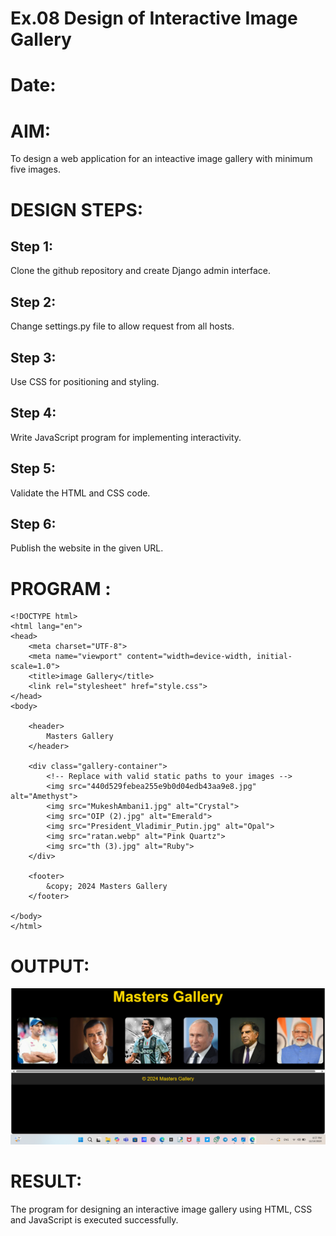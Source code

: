 # Ex.08 Design of Interactive Image Gallery
# Date:
# AIM:
To design a web application for an inteactive image gallery with minimum five images.

# DESIGN STEPS:
## Step 1:
Clone the github repository and create Django admin interface.

## Step 2:
Change settings.py file to allow request from all hosts.

## Step 3:
Use CSS for positioning and styling.

## Step 4:
Write JavaScript program for implementing interactivity.

## Step 5:
Validate the HTML and CSS code.

## Step 6:
Publish the website in the given URL.

# PROGRAM :
```
<!DOCTYPE html>
<html lang="en">
<head>
    <meta charset="UTF-8">
    <meta name="viewport" content="width=device-width, initial-scale=1.0">
    <title>image Gallery</title>
    <link rel="stylesheet" href="style.css">
</head>
<body>

    <header>
        Masters Gallery
    </header>

    <div class="gallery-container">
        <!-- Replace with valid static paths to your images -->
        <img src="440d529febea255e9b0d04edb43aa9e8.jpg" alt="Amethyst">
        <img src="MukeshAmbani1.jpg" alt="Crystal">
        <img src="OIP (2).jpg" alt="Emerald">
        <img src="President_Vladimir_Putin.jpg" alt="Opal">
        <img src="ratan.webp" alt="Pink Quartz">
        <img src="th (3).jpg" alt="Ruby">
    </div>

    <footer>
        &copy; 2024 Masters Gallery
    </footer>

</body>
</html>
```
# OUTPUT:
![alt text](<Screenshot 2024-12-14 205735.png>)
# RESULT:
The program for designing an interactive image gallery using HTML, CSS and JavaScript is executed successfully.
